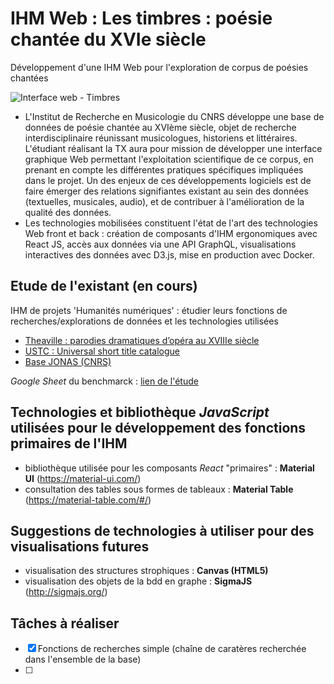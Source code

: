 # IHM Web : Les timbres : poésie chantée du XVIe siècle
Développement d'une IHM Web pour l'exploration de corpus de poésies chantées

![Interface web - Timbres](https://i.ytimg.com/vi/RWHYzeiAYyY/maxresdefault.jpg "Interface web - Timbres")

 - L'Institut de Recherche en Musicologie du CNRS développe une base de données de poésie chantée au XVIème siècle, objet de recherche interdisciplinaire réunissant musicologues, historiens et littéraires. L'étudiant réalisant la TX aura pour mission de développer une interface graphique Web permettant l'exploitation scientifique de ce corpus, en prenant en compte les différentes pratiques spécifiques impliquées dans le projet. Un des enjeux de ces développements logiciels est de faire émerger des relations signifiantes existant au sein des données (textuelles, musicales, audio), et de contribuer à l'amélioration de la qualité des données. 
 - Les technologies mobilisées constituent l'état de l'art des technologies Web front et back : création de composants d'IHM ergonomiques avec React JS, accès aux données via une API GraphQL, visualisations interactives des données avec D3.js, mise en production avec Docker.

## Etude de l'existant (en cours)
IHM de projets 'Humanités numériques' : étudier leurs fonctions de recherches/explorations de données et les technologies utilisées

 - [Theaville : parodies dramatiques d’opéra au XVIIIe siècle](http://www.theaville.org/)
 - [USTC : Universal short title catalogue](https://www.ustc.ac.uk/)
 - [Base JONAS (CNRS)](http://jonas.irht.cnrs.fr/)

*Google Sheet* du benchmarck : [lien de l'étude](https://docs.google.com/spreadsheets/d/1B1YnON8SuA0V4xN6E9_GuyWgDd_7prJPd_0kmvBpcFY/edit?usp=sharing)

## Technologies et bibliothèque *JavaScript* utilisées pour le développement des fonctions primaires de l'IHM

 - bibliothèque utilisée pour les composants *React* "primaires" : **Material UI** (https://material-ui.com/)
 - consultation des tables sous formes de tableaux : **Material Table** (https://material-table.com/#/)

## Suggestions de technologies à utiliser pour des visualisations futures

 - visualisation des structures strophiques : **Canvas (HTML5)**
 - visualisation des objets de la bdd en graphe : **SigmaJS** (http://sigmajs.org/)

## Tâches à réaliser

- [x] Fonctions de recherches simple (chaîne de caratères recherchée dans l'ensemble de la base)
- [ ] 

